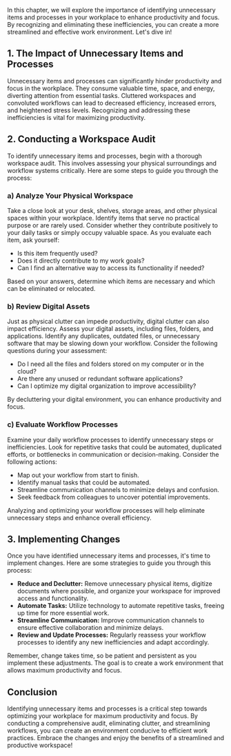 
In this chapter, we will explore the importance of identifying unnecessary items and processes in your workplace to enhance productivity and focus. By recognizing and eliminating these inefficiencies, you can create a more streamlined and effective work environment. Let's dive in!

## 1\. The Impact of Unnecessary Items and Processes

Unnecessary items and processes can significantly hinder productivity and focus in the workplace. They consume valuable time, space, and energy, diverting attention from essential tasks. Cluttered workspaces and convoluted workflows can lead to decreased efficiency, increased errors, and heightened stress levels. Recognizing and addressing these inefficiencies is vital for maximizing productivity.

## 2\. Conducting a Workspace Audit

To identify unnecessary items and processes, begin with a thorough workspace audit. This involves assessing your physical surroundings and workflow systems critically. Here are some steps to guide you through the process:

### a) Analyze Your Physical Workspace

Take a close look at your desk, shelves, storage areas, and other physical spaces within your workplace. Identify items that serve no practical purpose or are rarely used. Consider whether they contribute positively to your daily tasks or simply occupy valuable space. As you evaluate each item, ask yourself:

- Is this item frequently used?
- Does it directly contribute to my work goals?
- Can I find an alternative way to access its functionality if needed?

Based on your answers, determine which items are necessary and which can be eliminated or relocated.

### b) Review Digital Assets

Just as physical clutter can impede productivity, digital clutter can also impact efficiency. Assess your digital assets, including files, folders, and applications. Identify any duplicates, outdated files, or unnecessary software that may be slowing down your workflow. Consider the following questions during your assessment:

- Do I need all the files and folders stored on my computer or in the cloud?
- Are there any unused or redundant software applications?
- Can I optimize my digital organization to improve accessibility?

By decluttering your digital environment, you can enhance productivity and focus.

### c) Evaluate Workflow Processes

Examine your daily workflow processes to identify unnecessary steps or inefficiencies. Look for repetitive tasks that could be automated, duplicated efforts, or bottlenecks in communication or decision-making. Consider the following actions:

- Map out your workflow from start to finish.
- Identify manual tasks that could be automated.
- Streamline communication channels to minimize delays and confusion.
- Seek feedback from colleagues to uncover potential improvements.

Analyzing and optimizing your workflow processes will help eliminate unnecessary steps and enhance overall efficiency.

## 3\. Implementing Changes

Once you have identified unnecessary items and processes, it's time to implement changes. Here are some strategies to guide you through this process:

- **Reduce and Declutter:** Remove unnecessary physical items, digitize documents where possible, and organize your workspace for improved access and functionality.
- **Automate Tasks:** Utilize technology to automate repetitive tasks, freeing up time for more essential work.
- **Streamline Communication:** Improve communication channels to ensure effective collaboration and minimize delays.
- **Review and Update Processes:** Regularly reassess your workflow processes to identify any new inefficiencies and adapt accordingly.

Remember, change takes time, so be patient and persistent as you implement these adjustments. The goal is to create a work environment that allows maximum productivity and focus.

## Conclusion

Identifying unnecessary items and processes is a critical step towards optimizing your workplace for maximum productivity and focus. By conducting a comprehensive audit, eliminating clutter, and streamlining workflows, you can create an environment conducive to efficient work practices. Embrace the changes and enjoy the benefits of a streamlined and productive workspace!
